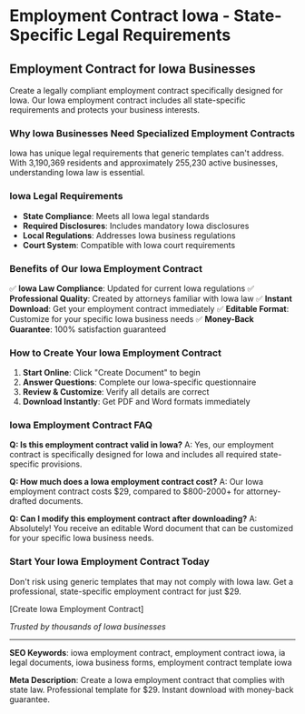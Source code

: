 # Employment Contract Iowa - State-Specific Legal Requirements

## Employment Contract for Iowa Businesses

Create a legally compliant employment contract specifically designed for Iowa. Our Iowa employment contract includes all state-specific requirements and protects your business interests.

### Why Iowa Businesses Need Specialized Employment Contracts

Iowa has unique legal requirements that generic templates can't address. With 3,190,369 residents and approximately 255,230 active businesses, understanding Iowa law is essential.

### Iowa Legal Requirements

- **State Compliance**: Meets all Iowa legal standards
- **Required Disclosures**: Includes mandatory Iowa disclosures
- **Local Regulations**: Addresses Iowa business regulations
- **Court System**: Compatible with Iowa court requirements

### Benefits of Our Iowa Employment Contract

✅ **Iowa Law Compliance**: Updated for current Iowa regulations
✅ **Professional Quality**: Created by attorneys familiar with Iowa law
✅ **Instant Download**: Get your employment contract immediately
✅ **Editable Format**: Customize for your specific Iowa business needs
✅ **Money-Back Guarantee**: 100% satisfaction guaranteed

### How to Create Your Iowa Employment Contract

1. **Start Online**: Click "Create Document" to begin
2. **Answer Questions**: Complete our Iowa-specific questionnaire
3. **Review & Customize**: Verify all details are correct
4. **Download Instantly**: Get PDF and Word formats immediately

### Iowa Employment Contract FAQ

**Q: Is this employment contract valid in Iowa?**
A: Yes, our employment contract is specifically designed for Iowa and includes all required state-specific provisions.

**Q: How much does a Iowa employment contract cost?**
A: Our Iowa employment contract costs $29, compared to $800-2000+ for attorney-drafted documents.

**Q: Can I modify this employment contract after downloading?**
A: Absolutely! You receive an editable Word document that can be customized for your specific Iowa business needs.

### Start Your Iowa Employment Contract Today

Don't risk using generic templates that may not comply with Iowa law. Get a professional, state-specific employment contract for just $29.

[Create Iowa Employment Contract]

_Trusted by thousands of Iowa businesses_

---

**SEO Keywords**: iowa employment contract, employment contract iowa, ia legal documents, iowa business forms, employment contract template iowa

**Meta Description**: Create a Iowa employment contract that complies with state law. Professional template for $29. Instant download with money-back guarantee.
